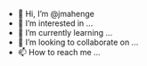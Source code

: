 - 👋 Hi, I’m @jmahenge
- 👀 I’m interested in ...
- 🌱 I’m currently learning ...
- 💞️ I’m looking to collaborate on ...
- 📫 How to reach me ...

<!---
jmahenge/jmahenge is a ✨ special ✨ repository because its `README.md` (this file) appears on your GitHub profile.
You can click the Preview link to take a look at your changes.
--->
